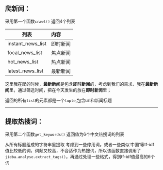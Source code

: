 
## 爬新闻：
采用第一个函数```crawl()```
返回4个列表

|列表|内容|
|---|:---|
|instant_news_list|即时新闻|
|focal_news_list|焦点新闻|
|hot_news_list|热点新闻|
|latest_news_list|最新新闻|

这里我在爬的时候，**最新新闻**是包含**即时新闻**的，考虑到我们的需求，我在**最新新闻**里，通过筛选时间，把在今天发生的放在**即时新闻**里；

返回的所有```list```的元素都是一个```tuple```,包含url和新闻标题

---

## 提取热搜词：
采用第二个函数```get_keywords()```
返回值为6个中文热搜词的列表

从所有标题组成的字符串里提取
考虑到一些停用词，或者一些类似‘中国’等tf-idf值比较低的词，词频又较高，不合适作为热搜词，所以该函数直接调用了```jieba.analyse.extract_tags()```，再通过处理一些格式，得到tf-idf值最高的6个词





